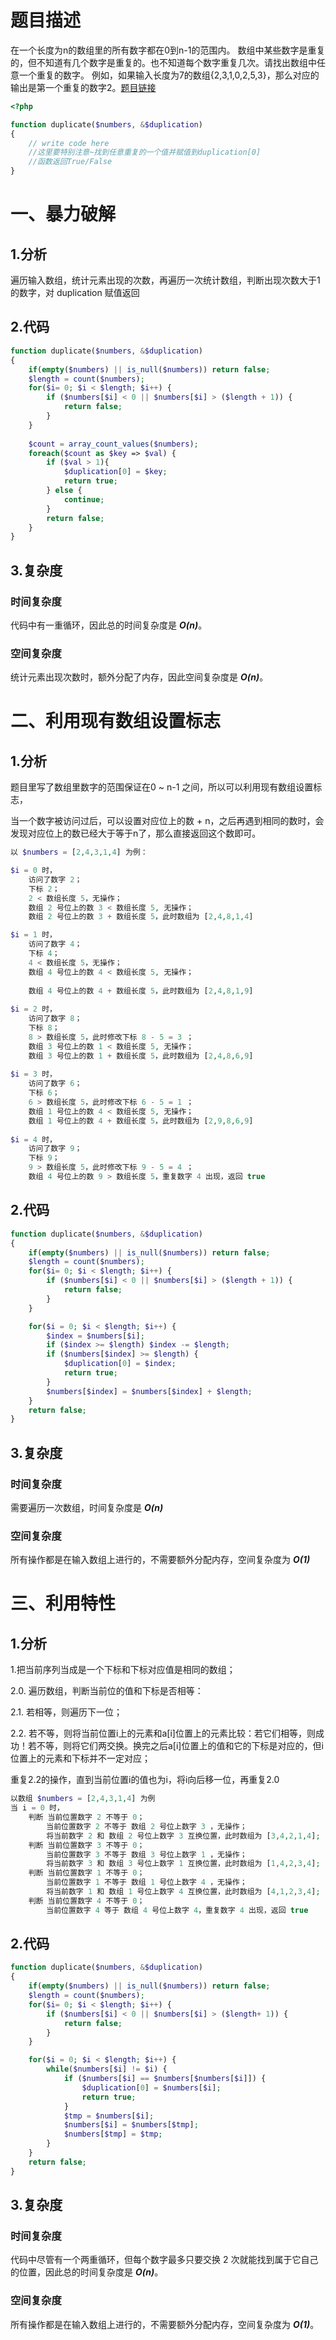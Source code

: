 # 题目描述

在一个长度为n的数组里的所有数字都在0到n-1的范围内。 数组中某些数字是重复的，但不知道有几个数字是重复的。也不知道每个数字重复几次。请找出数组中任意一个重复的数字。 例如，如果输入长度为7的数组{2,3,1,0,2,5,3}，那么对应的输出是第一个重复的数字2。[题目链接](https://www.nowcoder.com/practice/623a5ac0ea5b4e5f95552655361ae0a8)

```php
<?php

function duplicate($numbers, &$duplication)
{
    // write code here
    //这里要特别注意~找到任意重复的一个值并赋值到duplication[0]
    //函数返回True/False
}
```

# 一、暴力破解

## 1.分析

遍历输入数组，统计元素出现的次数，再遍历一次统计数组，判断出现次数大于1的数字，对 duplication 赋值返回

## 2.代码

```php
function duplicate($numbers, &$duplication)
{
    if(empty($numbers) || is_null($numbers)) return false;
    $length = count($numbers);
    for($i= 0; $i < $length; $i++) {
        if ($numbers[$i] < 0 || $numbers[$i] > ($length + 1)) {
            return false;
        }
    }
    
    $count = array_count_values($numbers);
    foreach($count as $key => $val) {
        if ($val > 1){
            $duplication[0] = $key;
            return true;
        } else {
            continue;
        }
        return false;
    }
}
```

## 3.复杂度

### 时间复杂度

代码中有一重循环，因此总的时间复杂度是 ***O(n)***。

### 空间复杂度

统计元素出现次数时，额外分配了内存，因此空间复杂度是 ***O(n)***。



# 二、利用现有数组设置标志

## 1.分析

题目里写了数组里数字的范围保证在0 ~ n-1 之间，所以可以利用现有数组设置标志，

当一个数字被访问过后，可以设置对应位上的数 + n，之后再遇到相同的数时，会发现对应位上的数已经大于等于n了，那么直接返回这个数即可。

```php
以 $numbers = [2,4,3,1,4] 为例：    

$i = 0 时，
    访问了数字 2；
    下标 2；
    2 < 数组长度 5，无操作；
    数组 2 号位上的数 3 < 数组长度 5, 无操作；
    数组 2 号位上的数 3 + 数组长度 5，此时数组为 [2,4,8,1,4]

$i = 1 时，
    访问了数字 4；
    下标 4；
    4 < 数组长度 5，无操作；
    数组 4 号位上的数 4 < 数组长度 5, 无操作；
    
    数组 4 号位上的数 4 + 数组长度 5，此时数组为 [2,4,8,1,9]
    
$i = 2 时，
    访问了数字 8；
    下标 8；
    8 > 数组长度 5，此时修改下标 8 - 5 = 3 ；
    数组 3 号位上的数 1 < 数组长度 5, 无操作；
    数组 3 号位上的数 1 + 数组长度 5，此时数组为 [2,4,8,6,9]    
    
$i = 3 时，
    访问了数字 6；
    下标 6；
    6 > 数组长度 5，此时修改下标 6 - 5 = 1 ；
    数组 1 号位上的数 4 < 数组长度 5, 无操作；
    数组 1 号位上的数 4 + 数组长度 5，此时数组为 [2,9,8,6,9]
    
$i = 4 时，
    访问了数字 9；
    下标 9；
    9 > 数组长度 5，此时修改下标 9 - 5 = 4 ；
    数组 4 号位上的数 9 > 数组长度 5，重复数字 4 出现，返回 true  
```

## 2.代码

```php
function duplicate($numbers, &$duplication) 
{
    if(empty($numbers) || is_null($numbers)) return false;
    $length = count($numbers);
    for($i= 0; $i < $length; $i++) {
        if ($numbers[$i] < 0 || $numbers[$i] > ($length + 1)) {
            return false;
        }
    }

    for($i = 0; $i < $length; $i++) {
        $index = $numbers[$i];
        if ($index >= $length) $index -= $length;
        if ($numbers[$index] >= $length) {
            $duplication[0] = $index;
            return true;
        } 
        $numbers[$index] = $numbers[$index] + $length;
    }
    return false;
}
```

## 3.复杂度

### 时间复杂度

需要遍历一次数组，时间复杂度是 ***O(n)***

### 空间复杂度

所有操作都是在输入数组上进行的，不需要额外分配内存，空间复杂度为 ***O(1)***

# 三、利用特性

## 1.分析

1.把当前序列当成是一个下标和下标对应值是相同的数组；

2.0. 遍历数组，判断当前位的值和下标是否相等： 

2.1. 若相等，则遍历下一位； 

2.2. 若不等，则将当前位置i上的元素和a[i]位置上的元素比较：若它们相等，则成功！若不等，则将它们两交换。换完之后a[i]位置上的值和它的下标是对应的，但i位置上的元素和下标并不一定对应；

重复2.2的操作，直到当前位置i的值也为i，将i向后移一位，再重复2.0

```php
以数组 $numbers = [2,4,3,1,4] 为例
当 i = 0 时，
    判断 当前位置数字 2 不等于 0；
    	当前位置数字 2 不等于 数组 2 号位上数字 3 ，无操作；
    	将当前数字 2 和 数组 2 号位上数字 3 互换位置，此时数组为 [3,4,2,1,4];
	判断 当前位置数字 3 不等于 0；
        当前位置数字 3 不等于 数组 3 号位上数字 1 ，无操作；
        将当前数字 3 和 数组 3 号位上数字 1 互换位置，此时数组为 [1,4,2,3,4];
	判断 当前位置数字 1 不等于 0；
        当前位置数字 1 不等于 数组 1 号位上数字 4 ，无操作；
        将当前数字 1 和 数组 1 号位上数字 4 互换位置，此时数组为 [4,1,2,3,4];
	判断 当前位置数字 4 不等于 0；
        当前位置数字 4 等于 数组 4 号位上数字 4，重复数字 4 出现，返回 true 
```

## 2.代码

```php
function duplicate($numbers, &$duplication)
{
    if(empty($numbers) || is_null($numbers)) return false;
    $length = count($numbers);
    for($i= 0; $i < $length; $i++) {
        if ($numbers[$i] < 0 || $numbers[$i] > ($length+ 1)) {
            return false;
        }
    }

    for($i = 0; $i < $length; $i++) {
        while($numbers[$i] != $i) {
            if ($numbers[$i] == $numbers[$numbers[$i]]) {
                $duplication[0] = $numbers[$i];
                return true;
            }
            $tmp = $numbers[$i];
            $numbers[$i] = $numbers[$tmp];
            $numbers[$tmp] = $tmp;
        }
    }
    return false;
}
```

## 3.复杂度

### 时间复杂度

代码中尽管有一个两重循环，但每个数字最多只要交换 2 次就能找到属于它自己的位置，因此总的时间复杂度是 ***O(n)***。

### 空间复杂度

所有操作都是在输入数组上进行的，不需要额外分配内存，空间复杂度为 ***O(1)***。
